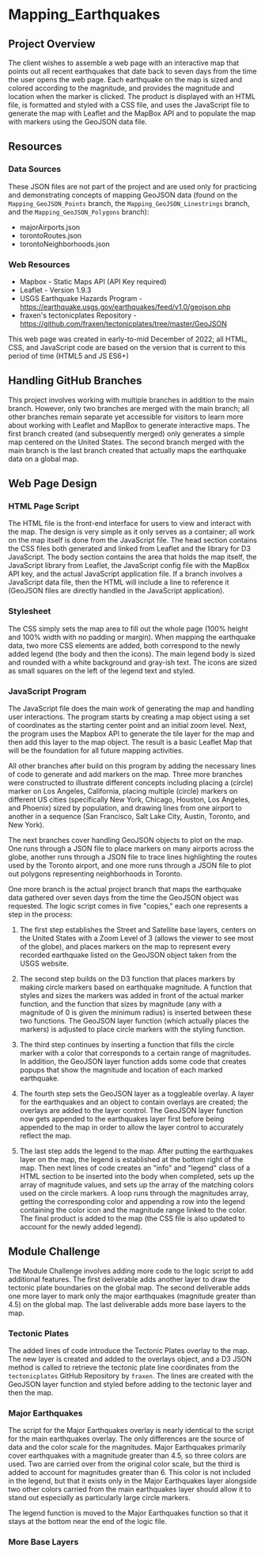 # Mapping_Earthquakes

## Project Overview
The client wishes to assemble a web page with an interactive map that points out all recent earthquakes that date back to seven days from the time the user opens the web page. Each earthquake on the map is sized and colored according to the magnitude, and provides the magnitude and location when the marker is clicked. The product is displayed with an HTML file, is formatted and styled with a CSS file, and uses the JavaScript file to generate the map with Leaflet and the MapBox API and to populate the map with markers using the GeoJSON data file.

## Resources

### Data Sources
These JSON files are not part of the project and are used only for practicing and demonstrating concepts of mapping GeoJSON data (found on the `Mapping_GeoJSON_Points` branch, the `Mapping_GeoJSON_Linestrings` branch, and the `Mapping_GeoJSON_Polygons` branch):

- majorAirports.json
- torontoRoutes.json
- torontoNeighborhoods.json

### Web Resources

- Mapbox - Static Maps API (API Key required)
- Leaflet - Version 1.9.3
- USGS Earthquake Hazards Program - https://earthquake.usgs.gov/earthquakes/feed/v1.0/geojson.php
- fraxen's tectonicplates Repository - https://github.com/fraxen/tectonicplates/tree/master/GeoJSON

This web page was created in early-to-mid December of 2022; all HTML, CSS, and JavaScript code are based on the version that is current to this period of time (HTML5 and JS ES6+)

## Handling GitHub Branches
This project involves working with multiple branches in addition to the main branch. However, only two branches are merged with the main branch; all other branches remain separate yet accessible for visitors to learn more about working with Leaflet and MapBox to generate interactive maps. The first branch created (and subsequently merged) only generates a simple map centered on the United States. The second branch merged with the main branch is the last branch created that actually maps the earthquake data on a global map.

## Web Page Design

### HTML Page Script
The HTML file is the front-end interface for users to view and interact with the map. The design is very simple as it only serves as a container; all work on the map itself is done from the JavaScript file. The head section contains the CSS files both generated and linked from Leaflet and the library for D3 JavaScript. The body section contains the area that holds the map itself, the JavaScript library from Leaflet, the JavaScript config file with the MapBox API key, and the actual JavaScript application file. If a branch involves a JavaScript data file, then the HTML will include a line to reference it (GeoJSON files are directly handled in the JavaScript application).

### Stylesheet
The CSS simply sets the map area to fill out the whole page (100% height and 100% width with no padding or margin). When mapping the earthquake data, two more CSS elements are added, both correspond to the newly added legend (the body and then the icons). The main legend body is sized and rounded with a white background and gray-ish text. The icons are sized as small squares on the left of the legend text and styled.

### JavaScript Program
The JavaScript file does the main work of generating the map and handling user interactions. The program starts by creating a map object using a set of coordinates as the starting center point and an initial zoom level. Next, the program uses the Mapbox API to generate the tile layer for the map and then add this layer to the map object. The result is a basic Leaflet Map that will be the foundation for all future mapping activities.

All other branches after build on this program by adding the necessary lines of code to generate and add markers on the map. Three more branches were constructed to illustrate different concepts including placing a (circle) marker on Los Angeles, California, placing multiple (circle) markers on different US cities (specifically New York, Chicago, Houston, Los Angeles, and Phoenix) sized by population, and drawing lines from one airport to another in a sequence (San Francisco, Salt Lake City, Austin, Toronto, and New York).

The next branches cover handling GeoJSON objects to plot on the map. One runs through a JSON file to place markers on many airports across the globe, another runs through a JSON file to trace lines highlighting the routes used by the Toronto airport, and one more runs through a JSON file to plot out polygons representing neighborhoods in Toronto.

One more branch is the actual project branch that maps the earthquake data gathered over seven days from the time the GeoJSON object was requested. The logic script comes in five "copies," each one represents a step in the process:

1. The first step establishes the Street and Satellite base layers, centers on the United States with a Zoom Level of 3 (allows the viewer to see most of the globe), and places markers on the map to represent every recorded earthquake listed on the GeoJSON object taken from the USGS website.

2. The second step builds on the D3 function that places markers by making circle markers based on earthquake magnitude. A function that styles and sizes the markers was added in front of the actual marker function, and the function that sizes by magnitude (any with a magnitude of 0 is given the minimum radius) is inserted between these two functions. The GeoJSON layer function (which actually places the markers) is adjusted to place circle markers with the styling function.

3. The third step continues by inserting a function that fills the circle marker with a color that corresponds to a certain range of magnitudes. In addition, the GeoJSON layer function adds some code that creates popups that show the magnitude and location of each marked earthquake.

4. The fourth step sets the GeoJSON layer as a toggleable overlay. A layer for the earthquakes and an object to contain overlays are created; the overlays are added to the layer control. The GeoJSON layer function now gets appended to the earthquakes layer first before being appended to the map in order to allow the layer control to accurately reflect the map.

5. The last step adds the legend to the map. After putting the earthquakes layer on the map, the legend is established at the bottom right of the map. Then next lines of code creates an "info" and "legend" class of a HTML section to be inserted into the body when completed, sets up the array of magnitude values, and sets up the array of the matching colors used on the circle markers. A loop runs through the magnitudes array, getting the corresponding color and appending a row into the legend containing the color icon and the magnitude range linked to the color. The final product is added to the map (the CSS file is also updated to account for the newly added legend).

## Module Challenge
The Module Challenge involves adding more code to the logic script to add additional features. The first deliverable adds another layer to draw the tectonic plate boundaries on the global map. The second deliverable adds one more layer to mark only the major earthquakes (magnitude greater than 4.5) on the global map. The last deliverable adds more base layers to the map.

### Tectonic Plates
The added lines of code introduce the Tectonic Plates overlay to the map. The new layer is created and added to the overlays object, and a D3 JSON method is called to retrieve the tectonic plate line coordinates from the `tectonicplates` GitHub Repository by `fraxen`. The lines are created with the GeoJSON layer function and styled before adding to the tectonic layer and then the map.

### Major Earthquakes
The script for the Major Earthquakes overlay is nearly identical to the script for the main earthquakes overlay. The only differences are the source of data and the color scale for the magnitudes. Major Earthquakes primarily cover earthquakes with a magnitude greater than 4.5, so three colors are used. Two are carried over from the original color scale, but the third is added to account for magnitudes greater than 6. This color is not included in the legend, but that it exists only in the Major Earthquakes layer alongside two other colors carried from the main earthquakes layer should allow it to stand out especially as particularly large circle markers.

The legend function is moved to the Major Earthquakes function so that it stays at the bottom near the end of the logic file.

### More Base Layers